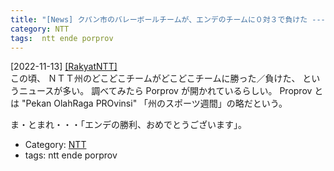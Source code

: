 ```yaml
---
title: "[News] クパン市のバレーボールチームが、エンデのチームに０対３で負けた ---だれも興味ないでしょうが・・・ＮＴＴ州のスポーツ祭典です"
category: NTT
tags:  ntt ende porprov
---
```


[2022-11-13] [[RakyatNTT]](https://rakyatntt.com/tim-voli-putra-kota-kupang-kalah-3-0-dari-ende-di-laga-perdana/?utm_source=pocket_saves)  
 この頃、
ＮＴＴ州のどこどこチームがどこどこチームに勝った／負けた、
というニュースが多い。
調べてみたら Porprov が開かれているらしい。
Proprov とは "Pekan OlahRaga PROvinsi"
「州のスポーツ週間」の略だという。

 ま・とまれ・・・「エンデの勝利、おめでとうございます」。

- Category: [NTT](/categories.html#NTT)
- tags:  ntt ende porprov

